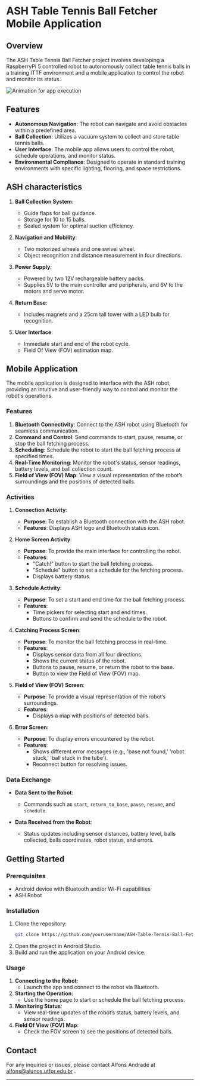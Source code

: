 # ASH Table Tennis Ball Fetcher Mobile Application

## Overview

The ASH Table Tennis Ball Fetcher project involves developing a RaspberryPi 5 controlled robot to autonomously collect table tennis balls in a training ITTF environment and a mobile application to control the robot and monitor its status. 

![Animation for app execution](https://imgur.com/a/ash-animation-todJIn3)

## Features

- **Autonomous Navigation**: The robot can navigate and avoid obstacles within a predefined area.
- **Ball Collection**: Utilizes a vacuum system to collect and store table tennis balls.
- **User Interface**: The mobile app allows users to control the robot, schedule operations, and monitor status.
- **Environmental Compliance**: Designed to operate in standard training environments with specific lighting, flooring, and space restrictions.

## ASH characteristics

1. **Ball Collection System**:
    - Guide flaps for ball guidance.
    - Storage for 10 to 15 balls.
    - Sealed system for optimal suction efficiency.

2. **Navigation and Mobility**:
    - Two motorized wheels and one swivel wheel.
    - Object recognition and distance measurement in four directions.

3. **Power Supply**:
    - Powered by two 12V rechargeable battery packs.
    - Supplies 5V to the main controller and peripherals, and 6V to the motors and servo motor.

4. **Return Base**:
    - Includes magnets and a 25cm tall tower with a LED bulb for recognition.

5. **User Interface**:
    - Immediate start and end of the robot cycle.
    - Field Of View (FOV) estimation map.

## Mobile Application

The mobile application is designed to interface with the ASH robot, providing an intuitive and user-friendly way to control and monitor the robot's operations.

### Features

1. **Bluetooth Connectivity**: Connect to the ASH robot using Bluetooth for seamless communication.
2. **Command and Control**: Send commands to start, pause, resume, or stop the ball fetching process.
3. **Scheduling**: Schedule the robot to start the ball fetching process at specified times.
4. **Real-Time Monitoring**: Monitor the robot's status, sensor readings, battery levels, and ball collection count.
5. **Field of View (FOV) Map**: View a visual representation of the robot’s surroundings and the positions of detected balls.

### Activities

1. **Connection Activity**:
    - **Purpose**: To establish a Bluetooth connection with the ASH robot.
    - **Features**: Displays ASH logo and Bluetooth status icon.

2. **Home Screen Activity**:
    - **Purpose**: To provide the main interface for controlling the robot.
    - **Features**: 
        - "Catch!" button to start the ball fetching process.
        - "Schedule" button to set a schedule for the fetching process.
        - Displays battery status.

3. **Schedule Activity**:
    - **Purpose**: To set a start and end time for the ball fetching process.
    - **Features**:
        - Time pickers for selecting start and end times.
        - Buttons to confirm and send the schedule to the robot.

4. **Catching Process Screen**:
    - **Purpose**: To monitor the ball fetching process in real-time.
    - **Features**:
        - Displays sensor data from all four directions.
        - Shows the current status of the robot.
        - Buttons to pause, resume, or return the robot to the base.
        - Button to view the Field of View (FOV) map.

5. **Field of View (FOV) Screen**:
    - **Purpose**: To provide a visual representation of the robot’s surroundings.
    - **Features**:
        - Displays a map with positions of detected balls.

6. **Error Screen**:
    - **Purpose**: To display errors encountered by the robot.
    - **Features**:
        - Shows different error messages (e.g., 'base not found,' 'robot stuck,' 'ball stuck in the tube').
        - Reconnect button for resolving issues.

### Data Exchange

- **Data Sent to the Robot**:
    - Commands such as `start`, `return_to_base`, `pause`, `resume`, and `schedule`.

- **Data Received from the Robot**:
    - Status updates including sensor distances, battery level, balls collected, balls coordinates, robot status, and errors.

## Getting Started

### Prerequisites

- Android device with Bluetooth and/or Wi-Fi capabilities
- ASH Robot

### Installation

1. Clone the repository:
    ```bash
    git clone https://github.com/yourusername/ASH-Table-Tennis-Ball-Fetcher-App.git
    ```
2. Open the project in Android Studio.
3. Build and run the application on your Android device.

### Usage

1. **Connecting to the Robot**:
    - Launch the app and connect to the robot via Bluetooth.
2. **Starting the Operation**:
    - Use the home page to start or schedule the ball fetching process.
3. **Monitoring Status**:
    - View real-time updates of the robot’s status, battery levels, and sensor readings.
4. **Field Of View (FOV) Map**:
    - Check the FOV screen to see the positions of detected balls.

## Contact

For any inquiries or issues, please contact Alfons Andrade at alfons@alunos.utfpr.edu.br .

---
